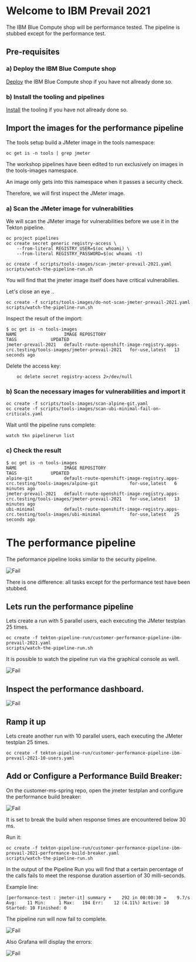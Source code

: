 # Welcome to IBM Prevail 2021

The IBM Blue Compute shop will be performance tested. The pipeline is stubbed except for the performance test.

## Pre-requisites

### a) Deploy the IBM Blue Compute shop

[Deploy](../functionality/DEPLOY-FULL-BC.MD) the IBM Blue Compute shop if you have not allready done so.

### b) Install the tooling and pipelines

[Install](../nuts-and-bolts/MINI-SETUP.MD) the tooling if you have not allready done so.


## Import the images for the performance pipeline

The tools setup build a JMeter image in the tools namespace:

    oc get is -n tools | grep jmeter

The workshop pipelines have been edited to run exclusively on images in the tools-images namespace. 

An image only gets into this namespace when it passes a security check.

Therefore, we will first inspect the JMeter image.

### a) Scan the JMeter image for vulnerabilities

We will scan the JMeter image for vulnerabilities before we use it in the Tekton pipeline. 

    oc project pipelines
    oc create secret generic registry-access \
        --from-literal REGISTRY_USER=$(oc whoami) \
        --from-literal REGISTRY_PASSWORD=$(oc whoami -t)

    oc create -f scripts/tools-images/scan-jmeter-prevail-2021.yaml 
    scripts/watch-the-pipeline-run.sh

You will find that the jmeter image itself does have critical vulnerabilies. 

Let's close an eye ..

    oc create -f scripts/tools-images/do-not-scan-jmeter-prevail-2021.yaml
    scripts/watch-the-pipeline-run.sh    

Inspect the result of the import:

    $ oc get is -n tools-images
    NAME                  IMAGE REPOSITORY                                                                           TAGS             UPDATED
    jmeter-prevail-2021   default-route-openshift-image-registry.apps-crc.testing/tools-images/jmeter-prevail-2021   for-use,latest   13 seconds ago

Delete the access key:

        oc delete secret registry-access 2>/dev/null

### b) Scan the necessary images for vulnerabilities and import it

    oc create -f scripts/tools-images/scan-alpine-git.yaml
    oc create -f scripts/tools-images/scan-ubi-minimal-fail-on-criticals.yaml 

Wait until the pipeline runs complete:

    watch tkn pipelinerun list


### c)  Check the result

    $ oc get is -n tools-images
    NAME                  IMAGE REPOSITORY                                                                           TAGS             UPDATED
    alpine-git            default-route-openshift-image-registry.apps-crc.testing/tools-images/alpine-git            for-use,latest   6 minutes ago
    jmeter-prevail-2021   default-route-openshift-image-registry.apps-crc.testing/tools-images/jmeter-prevail-2021   for-use,latest   13 minutes ago
    ubi-minimal           default-route-openshift-image-registry.apps-crc.testing/tools-images/ubi-minimal           for-use,latest   25 seconds ago


# The performance pipeline

The peformance pipeline looks similar to the security pipeline. 

![Fail](../../images/performance-pipeline.png?raw=true "Title")

There is one difference: all tasks except for the performance test have been stubbed.


## Lets run the performance pipeline

Lets create a run with 5 parallel users, each executing the JMeter testplan 25 times.

    oc create -f tekton-pipeline-run/customer-performance-pipeline-ibm-prevail-2021.yaml 
    scripts/watch-the-pipeline-run.sh  

It is possible to watch the pipeline run via the graphical console as well.

![Fail](../../images/performance-test-run.png?raw=true "Title")


## Inspect the performance dashboard.

![Fail](../../images/performance-test.png?raw=true "Title")


## Ramp it up

Lets create another run with 10 parallel users, each executing the JMeter testplan 25 times.

    oc create -f tekton-pipeline-run/customer-performance-pipeline-ibm-prevail-2021-10-users.yaml 

## Add or Configure a Performance Build Breaker:

On the customer-ms-spring repo, open the jmeter testplan and configure the performance build breaker:

![Fail](../../images/performance-build-breaker-1.png?raw=true "Title")

It is set to break the build when response times are encountered below 30 ms.

Run it:

    oc create -f tekton-pipeline-run/customer-performance-pipeline-ibm-prevail-2021-performance-build-breaker.yaml 
    scripts/watch-the-pipeline-run.sh 

In the output of the Pipeline Run you will find that a certain percentage of the calls fails to meet the response duration assertion of 30 milli-seconds. 

Example line:

    [performance-test : jmeter-it] summary +    292 in 00:00:30 =    9.7/s Avg:    11 Min:     1 Max:   194 Err:    12 (4.11%) Active: 10 Started: 10 Finished: 0

The pipeline run will now fail to complete. 

![Fail](../../images/performance-build-breaker-3.png?raw=true "Title")

Also Grafana will display the errors:

![Fail](../../images/performance-build-breaker-2.png?raw=true "Title")